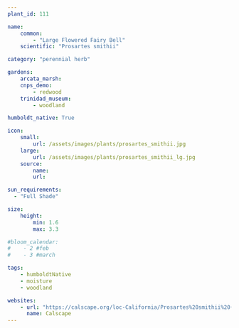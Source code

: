 ```yaml
---
plant_id: 111

name: 
    common: 
        - "Large Flowered Fairy Bell"   
    scientific: "Prosartes smithii" 

category: "perennial herb"

gardens: 
    arcata_marsh:
    cnps_demo:
        - redwood
    trinidad_museum:
        - woodland

humboldt_native: True

icon: 
    small: 
        url: /assets/images/plants/prosartes_smithii.jpg 
    large: 
        url: /assets/images/plants/prosartes_smithii_lg.jpg 
    source: 
        name: 
        url: 

sun_requirements:
  - "Full Shade"

size:
    height:
        min: 1.6
        max: 3.3

#bloom_calendar: 
#    - 2 #feb
#    - 3 #march

tags:
    - humboldtNative
    - moisture
    - woodland

websites: 
    - url: "https://calscape.org/loc-California/Prosartes%20smithii%20(Large%20Flowered%20Fairy%20Bell)"
      name: Calscape
---
```

